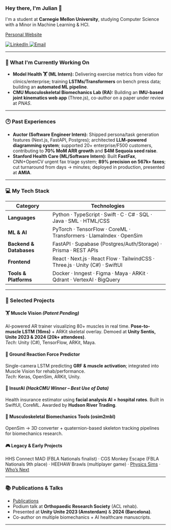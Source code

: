 ### Hey there, I'm Julian 👋

I'm a student at **Carnegie Mellon University**, studying Computer Science with a Minor in Machine Learning & HCI.  

[Personal Website](https://www.juliannth.com)

<p align="left">
  <a href="https://www.linkedin.com/in/JulianNTH/" target="_blank">
    <img src="https://img.shields.io/badge/LinkedIn-0077B5?style=flat&logo=linkedin&logoColor=white" alt="LinkedIn"/>
  </a>
  <a href="mailto:jngthowh@andrew.cmu.edu">
    <img src="https://img.shields.io/badge/Email-D14836?style=flat&logo=gmail&logoColor=white" alt="Email"/>
  </a>
</p>

---

### 🚀 What I'm Currently Working On

* **Model Health 🏋️ (ML Intern):** Delivering exercise metrics from video for clinics/enterprise; training **LSTMs/Transformers** on bench press data; building an **automated ML pipeline**.  
* **CMU Musculoskeletal Biomechanics Lab (RA):** Building an **IMU-based joint kinematics web app** (Three.js), co-author on a paper under review at *PNAS*.  

---

### 🕑 Past Experiences

* **Auctor (Software Engineer Intern):** Shipped persona/task generation features (Next.js, FastAPI, Postgres); architected **LLM-powered diagramming system**; supported 20+ enterprise/F500 customers, contributing to **70% MoM ARR growth** and **$4M Sequoia seed raise**.  
* **Stanford Health Care (ML/Software Intern):** Built **FastFax**, CNN+OpenCV urgent fax triage system; **89% precision on 567k+ faxes**; cut turnaround from days → minutes; deployed in production, presented at **AMIA**.  

---

### 💻 My Tech Stack

| Category               | Technologies |
| ---------------------- | ---------------------------------------------------------------- |
| **Languages**          | Python · TypeScript · Swift · C · C# · SQL · Java · SML · HTML/CSS |
| **ML & AI**            | PyTorch · TensorFlow · CoreML · Transformers · LlamaIndex · OpenSim |
| **Backend & Databases**| FastAPI · Supabase (Postgres/Auth/Storage) · Prisma · REST APIs |
| **Frontend**           | React · Next.js · React Flow · TailwindCSS · Three.js · Unity (C#) · SwiftUI |
| **Tools & Platforms**  | Docker · Inngest · Figma · Maya · ARKit · Qdrant · VertexAI · BigQuery |

---

### 🔧 Selected Projects

#### 🏋️ Muscle Vision *(Patent Pending)*  
AI-powered AR trainer visualizing 80+ muscles in real time. **Pose-to-muscle LSTM (16ms)** + ARKit skeletal overlay. Demoed at **Unity Sentis, Unite 2023 & 2024 (20k+ attendees)**.  
*Tech:* Unity (C#), TensorFlow, ARKit, Maya.  

#### 🧠 Ground Reaction Force Predictor  
Single-camera LSTM predicting **GRF & muscle activation**; integrated into Muscle Vision for rehab/performance.  
*Tech:* Keras, OpenSim, ARKit, Unity.  

#### 📱 InsurAI *(HackCMU Winner – Best Use of Data)*  
Health insurance estimator using **facial analysis AI + hospital rates**. Built in SwiftUI, CoreML. Awarded by **Hudson River Trading**.  

#### 🔬 Musculoskeletal Biomechanics Tools (osim2mbl)  
OpenSim → 3D converter + quaternion-based skeleton tracking pipelines for biomechanics research.  

#### 🎮 Legacy & Early Projects  
HHS Connect MAD (FBLA Nationals finalist) · CGS Monkey Escape (FBLA Nationals 9th place) · HEEHAW Brawls (multiplayer game) · [Physics Sims](https://julianngthowhing.wixsite.com/juliannth/about-1) · [Who’s Next](https://julianngthowhing.wixsite.com/juliannth)  

---

### 📚 Publications & Talks

* [Publications](https://www.juliannth.com/#publications)  
* Podium talk at **Orthopaedic Research Society** (ACL rehab).  
* Presented at **Unity Unite 2023 (Amsterdam)** & **2024 (Barcelona)**.  
* Co-author on multiple biomechanics + AI healthcare manuscripts.  

---
